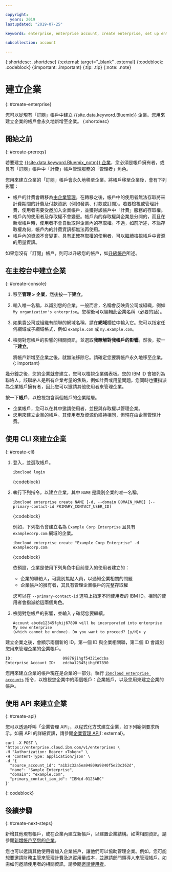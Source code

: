 ```yaml
---

copyright:
  years: 2019
lastupdated: "2019-07-25"

keywords: enterprise, enterprise account, create enterprise, set up enterprise, multiple account

subcollection: account

---
```


{:shortdesc: .shortdesc}
{:external: target="_blank" .external}
{:codeblock: .codeblock}
{:important: .important}
{:tip: .tip}
{:note: .note}

# 建立企業
{: #create-enterprise}

您可以從現有「訂閱」帳戶中建立 {{site.data.keyword.Bluemix}} 企業。您用來建立企業的帳戶會永久地新增至企業。
{:shortdesc}

## 開始之前
{: #create-prereqs}

若要建立 [{{site.data.keyword.Bluemix_notm}} 企業](/docs/account?topic=account-enterprise)，您必須是帳戶擁有者，或具有「訂閱」帳戶中「計費」帳戶管理服務的「管理者」角色。

您用來建立企業的「訂閱」帳戶會永久地移至企業。將帳戶移至企業後，會有下列影響：
* 帳戶的計費會轉移為[由企業管理](/docs/billing-usage?topic=billing-usage-enterprise)。在轉移之後，帳戶中的使用者無法存取將來計費期間的計費及付款資訊（例如發票、付款或訂閱）。若要檢視或管理計費，使用者需要受邀加入企業帳戶，並獲得該帳戶中「計費」服務的存取權。
* 帳戶內的使用者及存取權不會變更。帳戶內的存取權與企業是分開的，而且在新增帳戶時，使用者不會自動取得企業內的存取權。不過，如前所述，不論存取權為何，帳戶內的計費資訊都無法再使用。
* 帳戶內的資源不會變更。具有正確存取權的使用者，可以繼續檢視帳戶中資源的用量資訊。

如果您沒有「訂閱」帳戶，則可以升級您的帳戶，如[升級帳戶](/docs/account?topic=account-upgrading-account)所述。

## 在主控台中建立企業
{: #create-console}

1. 移至**管理 > 企業**，然後按一下**建立**。
1. 輸入唯一名稱，以識別您的企業。一般而言，名稱會反映貴公司或組織，例如 `My organization's enterprise`。您稍後可以編輯此企業名稱（必要的話）。
1. 如果貴公司或組織有關聯的網域名稱，請在**網域**欄位中輸入它。您可以指定任何網域或子網域格式，例如 `example.com` 或 `my.example.com`。
1. 檢閱對您帳戶的影響的相關資訊，並選取**我瞭解對我帳戶的影響**。然後，按一下**建立**。

   將帳戶新增至企業之後，就無法移除它。請確定您要將帳戶永久地移至企業。
   {: important}

幾分鐘之後，您的企業就會建立，您可以檢視企業儀表板。您的 IBM ID 會被列為聯絡人。該聯絡人是所有企業考量的焦點，例如計費或用量問題。您同時也獲指派為企業帳戶擁有者，因此您可以邀請其他使用者來管理企業。

按一下**帳戶**，以檢視包含兩個帳戶的企業階層。

* 企業帳戶，您可以在其中邀請使用者，並授與存取權以管理企業。
* 您用來建立企業的帳戶。其使用者及資源仍維持相同，但現在由企業管理計費。

## 使用 CLI 來建立企業
{: #create-cli}

1. 登入，並選取帳戶。

   ```
   ibmcloud login
   ```
   {:codeblock}
1. 執行下列指令，以建立企業，其中 `NAME` 是識別企業的唯一名稱。

   ```
   ibmcloud enterprise create NAME [-d, --domain DOMAIN_NAME] [--primary-contact-id PRIMARY_CONTACT_USER_ID]
   ```
   {:codeblock}

   例如，下列指令會建立名為 `Example Corp Enterprise` 且具有 `examplecorp.com` 網域的企業。

   ```
   ibmcloud enterprise create "Example Corp Enterprise" -d examplecorp.com
   ```
   {:codeblock}

   依預設，企業是使用下列角色中目前登入的使用者建立的：
      * 企業的聯絡人，可識別焦點人員，以通知企業相關的問題
      * 企業帳戶的擁有者，其具有管理企業帳戶的完整存取權

   您可以在 `--primary-contact-id` 選項上指定不同使用者的 IBM ID。相同的使用者會指派給這兩個角色。
1. 檢閱對您帳戶的影響，並輸入 `y` 確認您要繼續。
   ```
   Account abcde12345fghij67890 will be incorporated into enterprise My new enterprise
   (which cannot be undone). Do you want to proceed? [y/N]> y
   ```

建立企業之後，會顯示兩個新的 ID。第一個 ID 與企業相關聯，第二個 ID 會識別您用來管理企業的企業帳戶。

```
ID:                      09876jihgf54321edcba   
Enterprise Account ID:   edcba12345jihgf67890
```

您用來建立企業的帳戶現在是企業的一部分。執行 [`ibmcloud enterprise accounts`](/docs/cli?topic=cloud-cli-ibmcloud_enterprise#ibmcloud_enterprise_accounts) 指令，以檢視您企業中的兩個帳戶：企業帳戶，以及您用來建立企業的帳戶。

## 使用 API 來建立企業
{: #create-api}

您可以透過呼叫「企業管理 API」，以程式化方式建立企業，如下列範例要求所示。如需 API 的詳細資訊，請參閱[企業管理 API](https://{DomainName}/apidocs/enterprise-apis/enterprise#create-an-enterprise){: external}。

```
curl -X POST \
"https://enterprise.cloud.ibm.com/v1/enterprises \
-H "Authorization: Bearer <Token>" \
-H 'Content-Type: application/json' \
-d '{
  "source_account_id": "a1b2c32a5ea94809a9840f5e23c362d",
  "name": "Sample Enterprise",
  "domain": "example.com",
  "primary_contact_iam_id": "IBMid-0123ABC"
}'
```
{: codeblock}

## 後續步驟
{: #create-next-steps}

新增其他現有帳戶，或在企業內建立新帳戶，以建置企業結構。如需相關資訊，請參閱[新增帳戶至您的企業](/docs/account?topic=account-enterprise-add)。

您也可以邀請其他使用者加入企業帳戶，讓他們可以協助管理企業。例如，您可能想要邀請財務主管來管理計費及追蹤用量成本，並邀請部門領導人來管理帳戶。如需如何邀請使用者的相關資訊，請參閱[邀請使用者](/docs/iam?topic=iam-iamuserinv)。
